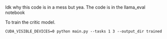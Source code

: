 Idk why this code is in a mess but yea. The code is in the llama_eval notebook

To train the critic model.

```
CUDA_VISIBLE_DEVICES=0 python main.py --tasks 1 3 --output_dir trained
```
